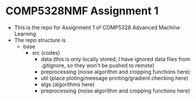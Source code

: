 # COMP5328NMF Assignment 1

- This is the repo for Assignment 1 of COMP5328 Advanced Machine Learning
- The repo structure is
    - base
        - src (codes)
            - data (this is only locally stored, I have ignored data files from .gitignore, so they won't be pushed to remote)
            - preprocessing (noise algorithm and cropping functions here)
            - util (place ploting/meesage printing/gradient checking here)
            - algs (algorithms here)
            - preprocessing (noise algorithm and cropping functions here)
